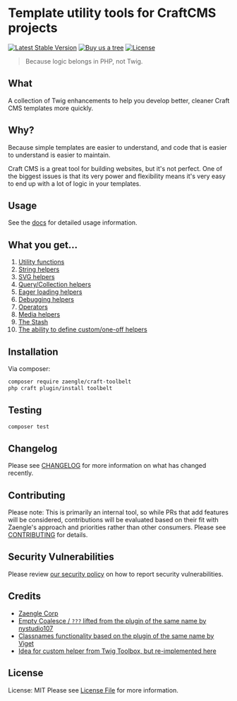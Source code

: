 # Template utility tools for CraftCMS projects

[![Latest Stable Version](http://poser.pugx.org/zaengle/craft-conventions/v)](https://packagist.org/packages/zaengle/craft-conventions) [![Buy us a tree](https://img.shields.io/badge/Treeware-%F0%9F%8C%B3-lightgreen)](https://plant.treeware.earth/zaengle/craft-toolbelt) [![License](http://poser.pugx.org/zaengle/craft-conventions/license)](https://packagist.org/packages/zaengle/craft-conventions)

> Because logic belongs in PHP, not Twig.

## What

A collection of Twig enhancements to help you develop better, cleaner Craft CMS templates more quickly.

## Why?

Because simple templates are easier to understand, and code that is easier to understand is easier to maintain.

Craft CMS is a great tool for building websites, but it's not perfect. One of the biggest issues is that its very
power and flexibility means it's very easy to end up with a lot of logic in your templates.

## Usage

See the [docs](https://craft-toolbelt.zaengle.com/) for detailed usage information.

## What you get...

1. [Utility functions](./docs/01-utility-fns)
2. [String helpers](./docs/01.5-string-helpers)
3. [SVG helpers](./docs/02-svg-helpers)
4. [Query/Collection helpers](./docs/03-query-helpers)
5. [Eager loading helpers](./docs/04-eager-loading-helpers)
6. [Debugging helpers](./docs/05-debugging-helpers)
7. [Operators](./docs/06-operators)
8. [Media helpers](./docs/08-media-helpers)
9. [The Stash](./09-./docstash)
10. [The ability to define custom/one-off helpers](./docs/07-custom)

## Installation

Via composer:

```bash
composer require zaengle/craft-toolbelt
php craft plugin/install toolbelt
```

## Testing

```bash
composer test
```

## Changelog

Please see [CHANGELOG](CHANGELOG.md) for more information on what has changed recently.

## Contributing

Please note: This is primarily an internal tool, so while PRs that add features will be considered, contributions will be evaluated based on their fit with Zaengle's approach and priorities rather than other consumers. Please see [CONTRIBUTING](.github/CONTRIBUTING.md) for details.

## Security Vulnerabilities

Please review [our security policy](./.github/SECURITY.md) on how to report security vulnerabilities.

## Credits

- [Zaengle Corp](https://github.com/zaengle)
- [Empty Coalesce / `???` lifted from the plugin of the same name by nystudio107](https://github.com/nystudio107/craft-emptycoalesce)
- [Classnames functionality based on the plugin of the same name by Viget](https://github.com/vigetlabs/craft-classnames)
- [Idea for custom helper from Twig Toolbox, but re-implemented here](https://github.com/oof-bar/craft-twig-toolbox)

## License

License: MIT
Please see [License File](LICENSE.md) for more information.




